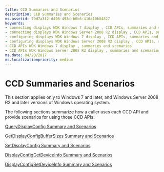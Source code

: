 ```yaml
---
title: CCD Summaries and Scenarios
description: CCD Summaries and Scenarios
ms.assetid: 79d7a312-d498-493d-b0b6-416a10b84827
keywords:
- connecting displays WDK Windows 7 display , CCD APIs, summaries and scenarios
- connecting displays WDK Windows Server 2008 R2 display , CCD APIs, summaries and scenarios
- configuring displays WDK Windows 7 display , CCD APIs, summaries and scenarios
- configuring displays WDK Windows Server 2008 R2 display , CCD APIs, summaries and scenarios
- CCD APIs WDK Windows 7 display , summaries and scenarios
- CCD APIs WDK Windows Server 2008 R2 display , summaries and scenarios
ms.date: 04/20/2017
ms.localizationpriority: medium
---
```


# CCD Summaries and Scenarios


This section applies only to Windows 7 and later, and Windows Server 2008 R2 and later versions of Windows operating system.

The following sections summarize how a caller uses each CCD API and provide scenarios for using those CCD APIs:

[QueryDisplayConfig Summary and Scenarios](querydisplayconfig-summary-and-scenarios.md)

[GetDisplayConfigBufferSizes Summary and Scenarios](getdisplayconfigbuffersizes-summary-and-scenarios.md)

[SetDisplayConfig Summary and Scenarios](setdisplayconfig-summary-and-scenarios.md)

[DisplayConfigGetDeviceInfo Summary and Scenarios](displayconfiggetdeviceinfo-summary-and-scenarios.md)

[DisplayConfigSetDeviceInfo Summary and Scenarios](displayconfigsetdeviceinfo-summary-and-scenarios.md)

 

 





